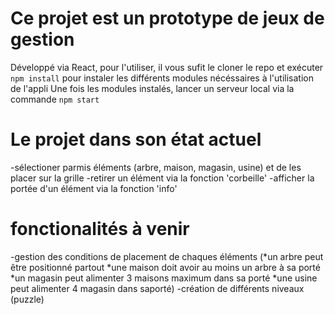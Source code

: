 # Ce projet est un prototype de jeux de gestion

Développé via React, pour l'utiliser, il vous sufit le cloner le repo et exécuter `npm install` pour instaler les différents modules nécéssaires à l'utilisation de l'appli
Une fois les modules instalés, lancer un serveur local via la commande `npm start`

# Le projet dans son état actuel

-sélectioner parmis éléments (arbre, maison, magasin, usine) et de les placer sur la grille
-retirer un élément via la fonction 'corbeille'
-afficher la portée d'un élément via la fonction 'info'

# fonctionalités à venir

-gestion des conditions de placement de chaques éléments 
(*un arbre peut être positionné partout
*une maison doit avoir au moins un arbre à sa porté
*un magasin peut alimenter 3 maisons maximum dans sa porté
*une usine peut alimenter 4 magasin dans saporté)
-création de différents niveaux (puzzle)

